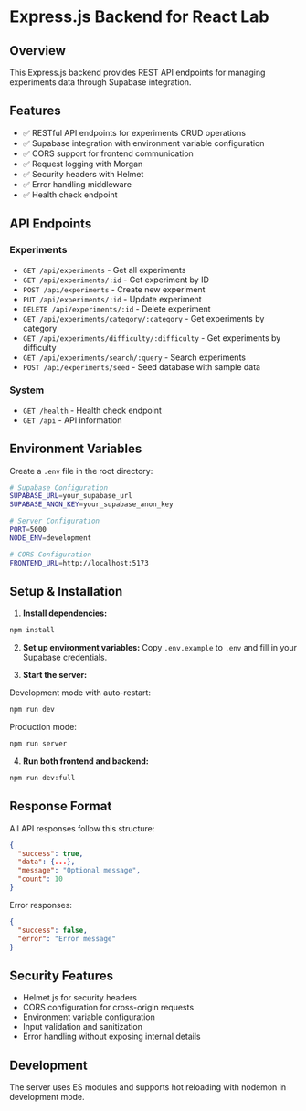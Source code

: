 # Express.js Backend for React Lab

## Overview

This Express.js backend provides REST API endpoints for managing experiments data through Supabase integration.

## Features

- ✅ RESTful API endpoints for experiments CRUD operations
- ✅ Supabase integration with environment variable configuration
- ✅ CORS support for frontend communication
- ✅ Request logging with Morgan
- ✅ Security headers with Helmet
- ✅ Error handling middleware
- ✅ Health check endpoint

## API Endpoints

### Experiments

- `GET /api/experiments` - Get all experiments
- `GET /api/experiments/:id` - Get experiment by ID
- `POST /api/experiments` - Create new experiment
- `PUT /api/experiments/:id` - Update experiment
- `DELETE /api/experiments/:id` - Delete experiment
- `GET /api/experiments/category/:category` - Get experiments by category
- `GET /api/experiments/difficulty/:difficulty` - Get experiments by difficulty
- `GET /api/experiments/search/:query` - Search experiments
- `POST /api/experiments/seed` - Seed database with sample data

### System

- `GET /health` - Health check endpoint
- `GET /api` - API information

## Environment Variables

Create a `.env` file in the root directory:

```bash
# Supabase Configuration
SUPABASE_URL=your_supabase_url
SUPABASE_ANON_KEY=your_supabase_anon_key

# Server Configuration
PORT=5000
NODE_ENV=development

# CORS Configuration
FRONTEND_URL=http://localhost:5173
```

## Setup & Installation

1. **Install dependencies:**

```bash
npm install
```

2. **Set up environment variables:**
   Copy `.env.example` to `.env` and fill in your Supabase credentials.

3. **Start the server:**

Development mode with auto-restart:

```bash
npm run dev
```

Production mode:

```bash
npm run server
```

4. **Run both frontend and backend:**

```bash
npm run dev:full
```

## Response Format

All API responses follow this structure:

```json
{
  "success": true,
  "data": {...},
  "message": "Optional message",
  "count": 10
}
```

Error responses:

```json
{
  "success": false,
  "error": "Error message"
}
```

## Security Features

- Helmet.js for security headers
- CORS configuration for cross-origin requests
- Environment variable configuration
- Input validation and sanitization
- Error handling without exposing internal details

## Development

The server uses ES modules and supports hot reloading with nodemon in development mode.
